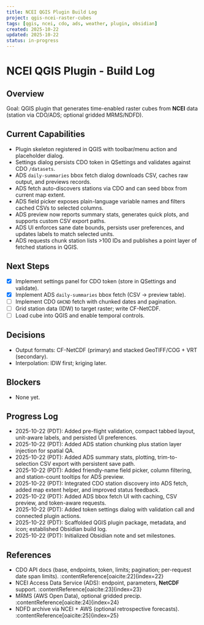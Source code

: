 ```yaml
---
title: NCEI QGIS Plugin Build Log
project: qgis-ncei-raster-cubes
tags: [qgis, ncei, cdo, ads, weather, plugin, obsidian]
created: 2025-10-22
updated: 2025-10-22
status: in-progress
---
```


# NCEI QGIS Plugin - Build Log

## Overview
Goal: QGIS plugin that generates time-enabled raster cubes from **NCEI** data (station via CDO/ADS; optional gridded MRMS/NDFD).

## Current Capabilities
<!-- CAPABILITIES:BEGIN -->
- Plugin skeleton registered in QGIS with toolbar/menu action and placeholder dialog.
- Settings dialog persists CDO token in QSettings and validates against CDO `/datasets`.
- ADS `daily-summaries` bbox fetch dialog downloads CSV, caches raw output, and previews records.
- ADS fetch auto-discovers stations via CDO and can seed bbox from current map extent.
- ADS field picker exposes plain-language variable names and filters cached CSVs to selected columns.
- ADS preview now reports summary stats, generates quick plots, and supports custom CSV export paths.
- ADS UI enforces sane date bounds, persists user preferences, and updates labels to match selected units.
- ADS requests chunk station lists >100 IDs and publishes a point layer of fetched stations in QGIS.
<!-- CAPABILITIES:END -->

## Next Steps
<!-- NEXT_STEPS:BEGIN -->
- [x] Implement settings panel for CDO token (store in QSettings and validate).
- [x] Implement ADS `daily-summaries` bbox fetch (CSV -> preview table).
- [ ] Implement CDO `GHCND` fetch with chunked dates and pagination.
- [ ] Grid station data (IDW) to target raster; write CF-NetCDF.
- [ ] Load cube into QGIS and enable temporal controls.
<!-- NEXT_STEPS:END -->

## Decisions
<!-- DECISIONS:BEGIN -->
- Output formats: CF-NetCDF (primary) and stacked GeoTIFF/COG + VRT (secondary).
- Interpolation: IDW first; kriging later.
<!-- DECISIONS:END -->

## Blockers
<!-- BLOCKERS:BEGIN -->
- None yet.
<!-- BLOCKERS:END -->

## Progress Log
<!-- LOG:BEGIN -->
- 2025-10-22 (PDT): Added pre-flight validation, compact tabbed layout, unit-aware labels, and persisted UI preferences.
- 2025-10-22 (PDT): Added ADS station chunking plus station layer injection for spatial QA.
- 2025-10-22 (PDT): Added ADS summary stats, plotting, trim-to-selection CSV export with persistent save path.
- 2025-10-22 (PDT): Added friendly-name field picker, column filtering, and station-count tooltips for ADS preview.
- 2025-10-22 (PDT): Integrated CDO station discovery into ADS fetch, added map extent helper, and improved status feedback.
- 2025-10-22 (PDT): Added ADS bbox fetch UI with caching, CSV preview, and token-aware requests.
- 2025-10-22 (PDT): Added token settings dialog with validation call and connected plugin actions.
- 2025-10-22 (PDT): Scaffolded QGIS plugin package, metadata, and icon; established Obsidian build log.
- 2025-10-22 (PDT): Initialized Obsidian note and set milestones.
<!-- LOG:END -->

## References
- CDO API docs (base, endpoints, token, limits; pagination; per-request date span limits). :contentReference[oaicite:22]{index=22}  
- NCEI Access Data Service (ADS): endpoint, parameters, **NetCDF** support. :contentReference[oaicite:23]{index=23}  
- MRMS (AWS Open Data), optional gridded precip. :contentReference[oaicite:24]{index=24}  
- NDFD archive via NCEI + AWS (optional retrospective forecasts). :contentReference[oaicite:25]{index=25}

